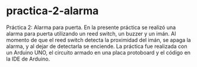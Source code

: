 # practica-2-alarma
Práctica 2: Alarma para puerta. 
En la presente práctica se realizó una alarma para puerta utilizando un reed switch, un
buzzer y un imán. Al momento de que el reed switch detecta la proximidad del imán, se
apaga la alarma, y al dejar de detectarla se enciende.
La práctica fue realizada con un Arduino UNO, el circuito armado en una placa protoboard
y el código en la IDE de Arduino.
